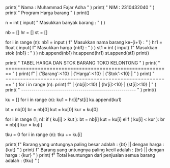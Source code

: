 print( " Nama : Muhammad Fajar Adha " )
print( " NIM  : 2310432040 " )
print( " Program Harga barang " )
print()

n = int ( input( " Masukkan banyak barang : " ) )

nb = []
hr = []
st = []

for i in range (n):
    nb1 = input ( f" Masukkan nama barang ke-{i+1} : " )
    hr1 = float ( input( f" Masukkan harga {nb1} : " ) )
    st1 = int ( input( f" Masukkan stok {nb1} : " ) )
    nb.append(nb1)
    hr.append(hr1)
    st.append(st1)
print()

print( " TABEL HARGA DAN STOK BARANG TOKO KELONTONG " )
print( " ======================================================== " )
print( f" | {'Barang':<10} | {'Harga':<10} | {'Stok':<10} | " )
print( " ======================================================== " )
for i in range (n):
    print( f" | {nb[i]:<10} | {hr[i]:<10} | {st[i]:<10} | " )
    print( " -------------------------------------------------------- " )
print()

ku = []
for i in range (n):
    ku1 = hr[i]*st[i]
    ku.append(ku1)

bt = nb[0]
br = nb[0]
kut = ku[0]
kur = ku[0]

for i in range (1, n):
    if ( ku[i] > kut ):
        bt = nb[i]
        kut = ku[i]
    elif ( ku[i] < kur ):
        br = nb[i]
        kur = ku[i]

tku = 0
for i in range (n):
    tku += ku[i]

print( f" Barang yang untungnya paling besar adalah : {bt} || dengan harga : {kut} " )
print( f" Barang yang untungnya paling kecil adalah : {br} || dengan harga : {kur} " )
print( f" Total keuntungan dari penjualan semua barang adalah : {tku} " )

